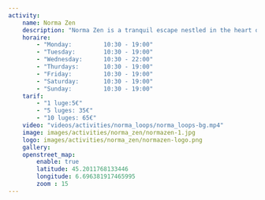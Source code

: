 ```yaml
---
activity:
    name: Norma Zen
    description: "Norma Zen is a tranquil escape nestled in the heart of the La Norma alpine resort, designed to harmonize mountain energy with modern mindfulness." 
    horaire:
        - "Monday:         10:30 - 19:00"
        - "Tuesday:        10:30 - 19:00"
        - "Wednesday:      10:30 - 22:00"
        - "Thurdays:       10:30 - 19:00"
        - "Friday:         10:30 - 19:00"
        - "Saturday:       10:30 - 19:00"
        - "Sunday:         10:30 - 19:00"
    tarif:
        - "1 luge:5€" 
        - "5 luges: 35€" 
        - "10 luges: 65€" 
    video: "videos/activities/norma_loops/norma_loops-bg.mp4"
    image: images/activities/norma_zen/normazen-1.jpg
    logo: images/activities/norma_zen/normazen-logo.png
    gallery: 
    openstreet_map:
        enable: true
        latitude: 45.2011768133446 
        longitude: 6.696381917465995
        zoom : 15
---
```

